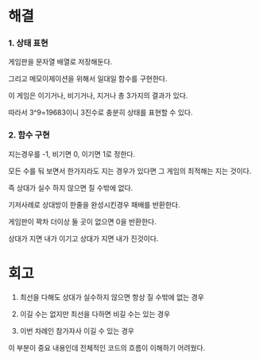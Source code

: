 # 해결
### 1. 상태 표현
게임판을 문자열 배열로 저장해둔다.

그리고 메모이제이션을 위해서 일대일 함수를 구현한다.

이 게임은 이기거나, 비기거나, 지거나 총 3가지의 결과가 있다.

따라서 3^9=19683이니 3진수로 충분히 상태를 표현할 수 있다.

### 2. 함수 구현
지는경우를 -1, 비기면 0, 이기면 1로 정한다.

모든 수를 둬 보면서 한가지라도 지는 경우가 있다면 그 게임의 최적해는 지는 것이다.

즉 상대가 실수 하지 않으면 질 수밖에 없다.

기저사례로 상대방이 한줄을 완성시킨경우 패배를 반환한다.

게임판이 꽉차 더이상 둘 곳이 없으면 0을 반환한다.

상대가 지면 내가 이기고 상대가 지면 내가 진것이다.

# 회고
1. 최선을 다해도 상대가 실수하지 않으면 항상 질 수밖에 없는 경우

2. 이길 수는 없지만 최선을 다하면 비길 수는 있는 경우

3. 이번 차례인 참가자사 이길 수 있는 경우

이 부분이 중요 내용인데 전체적인 코드의 흐름이 이해하기 어려웠다.
